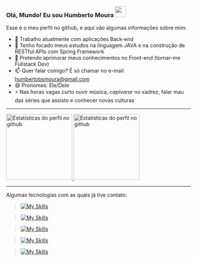 ### Olá, Mundo! Eu sou Humberto Moura <img src="https://media.giphy.com/media/hvRJCLFzcasrR4ia7z/giphy.gif" width="30px"/>

Esse é o meu perfil no github, e aqui vão algumas informações sobre mim:

- 🔭 Trabalho atualmente com aplicações Back-end
- 🌱 Tenho focado meus estudos na linguagem JAVA e na construção de RESTful APIs com Spring Framework
- 🤔 Pretendo aprimorar meus conhecimentos no Front-end (tornar-me Fullstack Dev)
- 📫 Quer falar comigo? É só chamar no e-mail: humbertobsmoura@gmail.com
- 😄 Pronomes: Ele/Dele
- ⚡ Nas horas vagas curto ouvir música, *capivarar* no xadrez, falar mau das séries que assisto e conhecer novas culturas

-----

<a href="https://github.com/hbsmoura?tab=repositories">
  <img height="180" alt="Estatísticas do perfil no github" src="https://github-readme-stats.vercel.app/api?username=hbsmoura&show_icons=true&theme=radical&locale=pt-br">
</a>
<a href="#techs">
  <img height="180" alt="Estatísticas do perfil no github" src="https://github-readme-stats.vercel.app/api/top-langs/?username=hbsmoura&show_icons=true&theme=radical&layout=compact&hide=scss,less&locale=pt-br">
</a>

-----
 
<a name="techs">Algumas tecnologias com as quais já tive contato:</a>

> [![My Skills](https://skillicons.dev/icons?i=java,spring,hibernate,maven)](https://skillicons.dev)

> [![My Skills](https://skillicons.dev/icons?i=mysql,postgres,sqlite,mongodb)](https://skillicons.dev)

> [![My Skills](https://skillicons.dev/icons?i=html,css,js,bootstrap)](https://skillicons.dev)

> [![My Skills](https://skillicons.dev/icons?i=idea,eclipse,vscode,postman)](https://skillicons.dev)

> [![My Skills](https://skillicons.dev/icons?i=aws,heroku,git,github)](https://skillicons.dev)

